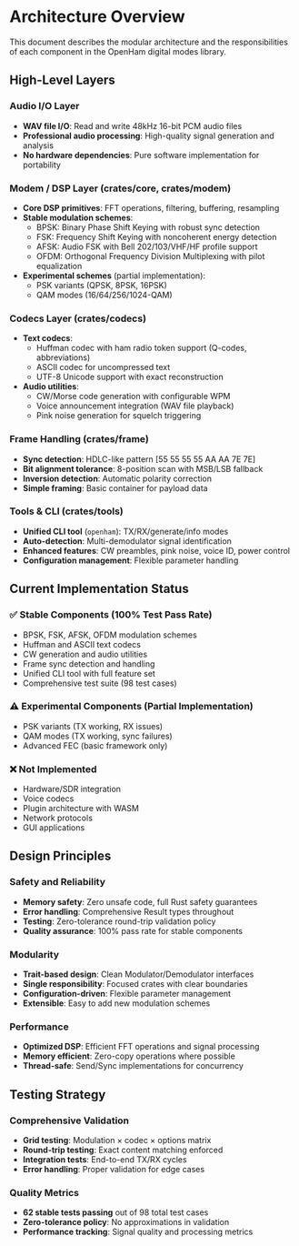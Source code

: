 # Architecture Overview

This document describes the modular architecture and the responsibilities of each component in the OpenHam digital modes library.

## High-Level Layers

### Audio I/O Layer
- **WAV file I/O**: Read and write 48kHz 16-bit PCM audio files
- **Professional audio processing**: High-quality signal generation and analysis
- **No hardware dependencies**: Pure software implementation for portability

### Modem / DSP Layer (crates/core, crates/modem)
- **Core DSP primitives**: FFT operations, filtering, buffering, resampling
- **Stable modulation schemes**:
  - BPSK: Binary Phase Shift Keying with robust sync detection
  - FSK: Frequency Shift Keying with noncoherent energy detection  
  - AFSK: Audio FSK with Bell 202/103/VHF/HF profile support
  - OFDM: Orthogonal Frequency Division Multiplexing with pilot equalization
- **Experimental schemes** (partial implementation):
  - PSK variants (QPSK, 8PSK, 16PSK)
  - QAM modes (16/64/256/1024-QAM)

### Codecs Layer (crates/codecs)
- **Text codecs**:
  - Huffman codec with ham radio token support (Q-codes, abbreviations)
  - ASCII codec for uncompressed text
  - UTF-8 Unicode support with exact reconstruction
- **Audio utilities**:
  - CW/Morse code generation with configurable WPM
  - Voice announcement integration (WAV file playback)
  - Pink noise generation for squelch triggering

### Frame Handling (crates/frame)
- **Sync detection**: HDLC-like pattern [55 55 55 55 AA AA 7E 7E]
- **Bit alignment tolerance**: 8-position scan with MSB/LSB fallback
- **Inversion detection**: Automatic polarity correction
- **Simple framing**: Basic container for payload data

### Tools & CLI (crates/tools)
- **Unified CLI tool** (`openham`): TX/RX/generate/info modes
- **Auto-detection**: Multi-demodulator signal identification
- **Enhanced features**: CW preambles, pink noise, voice ID, power control
- **Configuration management**: Flexible parameter handling

## Current Implementation Status

### ✅ Stable Components (100% Test Pass Rate)
- BPSK, FSK, AFSK, OFDM modulation schemes
- Huffman and ASCII text codecs
- CW generation and audio utilities
- Frame sync detection and handling
- Unified CLI tool with full feature set
- Comprehensive test suite (98 test cases)

### ⚠️ Experimental Components (Partial Implementation)
- PSK variants (TX working, RX issues)
- QAM modes (TX working, sync failures)
- Advanced FEC (basic framework only)

### ❌ Not Implemented
- Hardware/SDR integration
- Voice codecs
- Plugin architecture with WASM
- Network protocols
- GUI applications

## Design Principles

### Safety and Reliability
- **Memory safety**: Zero unsafe code, full Rust safety guarantees
- **Error handling**: Comprehensive Result types throughout
- **Testing**: Zero-tolerance round-trip validation policy
- **Quality assurance**: 100% pass rate for stable components

### Modularity
- **Trait-based design**: Clean Modulator/Demodulator interfaces
- **Single responsibility**: Focused crates with clear boundaries
- **Configuration-driven**: Flexible parameter management
- **Extensible**: Easy to add new modulation schemes

### Performance
- **Optimized DSP**: Efficient FFT operations and signal processing
- **Memory efficient**: Zero-copy operations where possible
- **Thread-safe**: Send/Sync implementations for concurrency

## Testing Strategy

### Comprehensive Validation
- **Grid testing**: Modulation × codec × options matrix
- **Round-trip testing**: Exact content matching enforced
- **Integration tests**: End-to-end TX/RX cycles
- **Error handling**: Proper validation for edge cases

### Quality Metrics
- **62 stable tests passing** out of 98 total test cases
- **Zero-tolerance policy**: No approximations in validation
- **Performance tracking**: Signal quality and processing metrics
